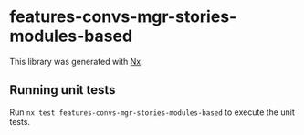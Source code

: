 # features-convs-mgr-stories-modules-based

This library was generated with [Nx](https://nx.dev).

## Running unit tests

Run `nx test features-convs-mgr-stories-modules-based` to execute the unit tests.
